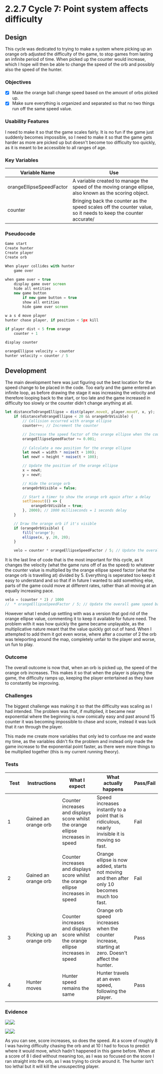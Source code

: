 # 2.2.7 Cycle 7: Point system affects difficulty

## Design

This cycle was dedicated to trying to make a system where picking up an orange orb adjusted the difficulty of the game, to stop games from lasting an infinite period of time. When picked up the counter would increase, which I hope will then be able to change the speed of the orb and possibly also the speed of the hunter.&#x20;

### Objectives

* [x] Make the orange ball change speed based on the amount of orbs picked up.&#x20;
* [x] Make sure everything is organized and separated so that no two things run off the same speed value.&#x20;

### Usability Features

I need to make it so that the game scales fairly. It is no fun if the game just suddenly becomes impossible, so I need to make it so that the game gets harder as more are picked up but doesn't become too difficulty too quickly, as it is meant to be accessible to all ranges of age.

### Key Variables

| Variable Name            | Use                                                                                                             |
| ------------------------ | --------------------------------------------------------------------------------------------------------------- |
| orangeEllipseSpeedFactor | A variable created to manage the speed of the moving orange ellipse, also known as the scoring object.          |
| counter                  | Bringing back the counter as the speed scales off the counter value, so it needs to keep the counter accurate/  |

### Pseudocode

```javascript
Game start
Create hunter
Create player
Create orb

When player collides with hunter 
    game over
    
when game over = true
    display game over screen
    hide all entities
    new game button
        if new game button = true
        show all entities
        hide game over screen
        
w a s d move player 
hunter chase player, if position < 5px kill

if player dist < 5 from orange
    counter + 1

display counter 

orangeEllipse velocity = counter
hunter velocity = counter / 5
```

## Development

The main development here was just figuring out the best location for the speed change to be placed in the code. Too early and the game entered an infinite loop, as before drawing the stage it was increasing the velocity and therefore looping back to the start, or too late and the game increased in difficulty too slowly or the counter didn't change anything at all.&#x20;

```javascript
let distanceToOrangeEllipse = dist(player.moveX, player.moveY, x, y);
    if (distanceToOrangeEllipse < 20 && orangeOrbVisible) {
        // Collision occurred with orange ellipse
        counter++; // Increment the counter

        // Increase the speed factor of the orange ellipse when the counter increases
        orangeEllipseSpeedFactor += 0.001;
        
        // Calculate a new position for the orange ellipse
        let newX = width * noise(t + 100);
        let newY = height * noise(t + 100);

        // Update the position of the orange ellipse
        x = newX;
        y = newY;

        // Hide the orange orb
        orangeOrbVisible = false;

        // Start a timer to show the orange orb again after a delay
        setTimeout(() => {
            orangeOrbVisible = true;
        }, 2000); // 1000 milliseconds = 1 seconds delay
    }

    // Draw the orange orb if it's visible
    if (orangeOrbVisible) {
        fill('orange');
        ellipse(x, y, 20, 20);
    }

    velo = counter * orangeEllipseSpeedFactor / 5; // Update the overall game speed based on the counter
```

It is the last line of code that is the most important for this cycle, as it changes the velocity (what the game runs off of as the speed) to whatever the counter value is multiplied by the orange ellipse speed factor (what the orange orb is travelling at) divided by 5. Everything is seperated too keep it easy to understand and so that if in future I wanted to add something else, parts of the game could move at different rates, rather than all moving at an equally increasing pace.&#x20;

```javascript
velo = (counter * 2) / 1000
//  * orangeEllipseSpeedFactor / 5; // Update the overall game speed based on the counter
```

However what I ended up settling with was a version that god rid of the orange ellipse value, commenting it to keep it available for future need. The problem with it was how quickly the game became unplayable, as the multiplicative nature meant that the value quickly got out of hand. When I attempted to add them it got even worse, where after a counter of 2 the orb was teleporting around the map, completely unfair to the player and worse, un fun to play.&#x20;

### Outcome

The overall outcome is now that, when an orb is picked up, the speed of the orange orb increases. This makes it so that when the player is playing the game, the difficulty ramps up, keeping the player entertained as they have to constantly be improving.&#x20;

### Challenges

The biggest challenge was making it so that the difficulty was scaling as I had intended. The problem was that, if multiplied, it became near exponential where the beginning is now comically easy and past around 15 counter it was becoming impossible to chase and score, instead it was luck that it ran through the player.&#x20;

This made me create more variables that only led to confuse me and waste my time, as the variables didn't fix the problem and instead only made the game increase to the exponential point faster, as there were more things to be multiplied together (this is my current running theory).&#x20;

### Tests

<table><thead><tr><th width="88">Test</th><th width="133">Instructions</th><th width="187">What I expect</th><th width="210">What actually happens</th><th>Pass/Fail</th></tr></thead><tbody><tr><td>1</td><td>Gained an orange orb</td><td>Counter increases and displays score whilst the orange ellipse increases in speed</td><td>Speed increases instantly to a point that is ridiculous, nearly invisible it is moving so fast. </td><td>Fail</td></tr><tr><td>2</td><td>Gained an orange orb</td><td>Counter increases and displays score whilst the orange ellipse increases in speed</td><td>Orange ellipse is now added, starts not moving and then after only 10 becomes much too fast. </td><td>Fail</td></tr><tr><td>3</td><td>Picking up an orange orb</td><td>Counter increases and displays score whilst the orange ellipse increases in speed</td><td>Orange orb speed increases when the counter increase, starting at zero. Doesn't affect the hunter. </td><td>Pass</td></tr><tr><td>4</td><td>Hunter moves</td><td>Hunter speed remains the same</td><td>Hunter travels at an even speed, following the player. </td><td>Pass</td></tr></tbody></table>

### Evidence

![](<../.gitbook/assets/image (2) (1) (1) (1) (1) (1).png>)![](<../.gitbook/assets/image (1) (1) (1) (1) (1) (1) (1) (1).png>)

![](<../.gitbook/assets/image (2) (1) (1) (1) (1) (1) (1).png>)![](<../.gitbook/assets/image (3) (1) (1) (1) (1).png>)

As you can see, score increases, so does the speed. At a score of roughly 8 I was having difficulty chasing the orb and at 10 I had to focus to predict where it would move, which hadn't happened in this game before. When at a score of 8 I died without meaning too, as I was so focused on the score I ran straight into the orb, as I was trying to circle around it. The hunter isn't too lethal but it will kill the unsuspecting player.&#x20;
